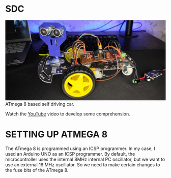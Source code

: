 # SDC
![Thumbnail](Thumbnail.jpg)
ATmega 8 based self driving car.

Watch the [YouTube](https://studio.youtube.com/video/CVWcEM45d_U/edit) video to develop some comprehension.

# SETTING UP ATMEGA 8
The ATmega 8 is programmed using an ICSP programmer. In my case, I used an Arduino UNO as an ICSP programmer.
By default, the microcontroller uses the internal 8MHz internal PC oscillator, but we want to use an external 16 MHz oscillator.
So we need to make certain changes to the fuse bits of the ATmega 8.
